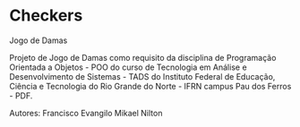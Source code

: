 Checkers
========

Jogo de Damas

Projeto de Jogo de Damas como requisito da disciplina de Programação Orientada a Objetos - POO
do curso de Tecnologia em Análise e Desenvolvimento de Sistemas - TADS
do Instituto Federal de Educação, Ciência e Tecnologia do Rio Grande do Norte - IFRN
campus Pau dos Ferros - PDF.

Autores:
Francisco Evangilo
Mikael Nilton
